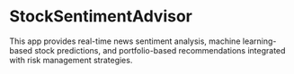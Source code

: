 # StockSentimentAdvisor
This app provides real-time news sentiment analysis, machine learning-based stock predictions, and portfolio-based recommendations integrated with risk management strategies.

